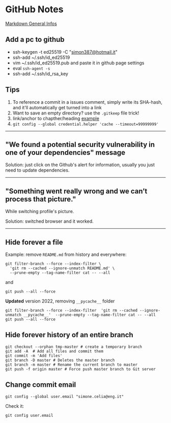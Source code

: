 # GitHub Notes

[Markdown General Infos](markdown.md)

## Add a pc to github

+ ssh-keygen -t ed25519 -C "simon387@hotmail.it"
+ ssh-add ~/.ssh/id_ed25519
+ vim ~/.ssh/id_ed25519.pub and paste it in github page settings
+ eval `ssh-agent -s`
+ ssh-add ~/.ssh/id_rsa_key

## Tips

1. To reference a commit in a issues comment, simply write its SHA-hash, and it'll automatically get turned into a link
2. Want to save an empty directory? use the ```.gitkeep``` file trick!
3. link/anchor to chapther/heading [example](##-Tips)
4. ```git config --global credential.helper 'cache --timeout=99999999'```

---

## "We found a potential security vulnerability in one of your dependencies" message

Solution: just click on the Github's alert for information, usually you just need to update dependencies.

---

## "Something went really wrong and we can’t process that picture."

While switching profile's picture.

Solution: switched browser and it worked.

---

## Hide forever a file

Example: remove ```README.md``` from history and everywhere:

```
git filter-branch --force --index-filter \
  'git rm --cached --ignore-unmatch README.md' \
  --prune-empty --tag-name-filter cat -- --all
```

and

```
git push --all --force
```

**Updated** version 2022, removing ```__pycache__``` folder

```
git filter-branch --force --index-filter  'git rm --cached --ignore-unmatch __pycache__'  --prune-empty --tag-name-filter cat -- --all
git push --all --force
```

## Hide forever history of an entire branch

```
git checkout --orphan tmp-master # create a temporary branch
git add -A  # Add all files and commit them
git commit -m 'Add files'
git branch -D master # Deletes the master branch
git branch -m master # Rename the current branch to master
git push -f origin master # Force push master branch to Git server
```

## Change commit email

```
git config --global user.email "simone.celia@eng.it"
```

Check it:

```
git config user.email
```
